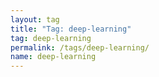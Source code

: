 ```yaml
---
layout: tag
title: "Tag: deep-learning"
tag: deep-learning
permalink: /tags/deep-learning/
name: deep-learning
---
```

